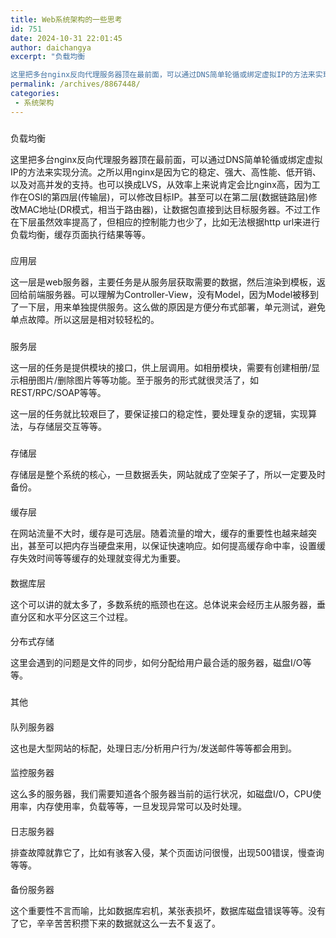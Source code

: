 ```yaml
---
title: Web系统架构的一些思考
id: 751
date: 2024-10-31 22:01:45
author: daichangya
excerpt: "负载均衡

这里把多台nginx反向代理服务器顶在最前面，可以通过DNS简单轮循或绑定虚拟IP的方法来实现分流。之所以用nginx是因为它的稳定、强大、高性能、低开销、以及对高并发的支持。也可以换成LVS，从效率上来说肯定会比nginx高，因为工作在OSI的第四层(传输层)，可以修改目标IP。甚至可以在第二层(数据链路层)修改MAC地址(DR模式，相当于路由器)，让数据包直接到达目标服务器。不"
permalink: /archives/8867448/
categories:
 - 系统架构
---
```



### 
负载均衡


这里把多台nginx反向代理服务器顶在最前面，可以通过DNS简单轮循或绑定虚拟IP的方法来实现分流。之所以用nginx是因为它的稳定、强大、高性能、低开销、以及对高并发的支持。也可以换成LVS，从效率上来说肯定会比nginx高，因为工作在OSI的第四层(传输层)，可以修改目标IP。甚至可以在第二层(数据链路层)修改MAC地址(DR模式，相当于路由器)，让数据包直接到达目标服务器。不过工作在下层虽然效率提高了，但相应的控制能力也少了，比如无法根据http url来进行负载均衡，缓存页面执行结果等等。

### 
应用层


这一层是web服务器，主要任务是从服务层获取需要的数据，然后渲染到模板，返回给前端服务器。可以理解为Controller-View，没有Model，因为Model被移到了一下层，用来单独提供服务。这么做的原因是方便分布式部署，单元测试，避免单点故障。所以这层是相对较轻松的。

### 
服务层


这一层的任务是提供模块的接口，供上层调用。如相册模块，需要有创建相册/显示相册图片/删除图片等等功能。至于服务的形式就很灵活了，如REST/RPC/SOAP等等。


这一层的任务就比较艰巨了，要保证接口的稳定性，要处理复杂的逻辑，实现算法，与存储层交互等等。

### 
存储层


存储层是整个系统的核心，一旦数据丢失，网站就成了空架子了，所以一定要及时备份。

#### 
缓存层


在网站流量不大时，缓存是可选层。随着流量的增大，缓存的重要性也越来越突出，甚至可以把内存当硬盘来用，以保证快速响应。如何提高缓存命中率，设置缓存失效时间等等缓存的处理就变得尤为重要。

#### 
数据库层


这个可以讲的就太多了，多数系统的瓶颈也在这。总体说来会经历主从服务器，垂直分区和水平分区这三个过程。

#### 
分布式存储


这里会遇到的问题是文件的同步，如何分配给用户最合适的服务器，磁盘I/O等等。

### 
其他

#### 
队列服务器


这也是大型网站的标配，处理日志/分析用户行为/发送邮件等等都会用到。

#### 
监控服务器


这么多的服务器，我们需要知道各个服务器当前的运行状况，如磁盘I/O，CPU使用率，内存使用率，负载等等，一旦发现异常可以及时处理。

#### 
日志服务器


排查故障就靠它了，比如有骇客入侵，某个页面访问很慢，出现500错误，慢查询等等。

#### 
备份服务器


这个重要性不言而喻，比如数据库宕机，某张表损坏，数据库磁盘错误等等。没有了它，辛辛苦苦积攒下来的数据就这么一去不复返了。
